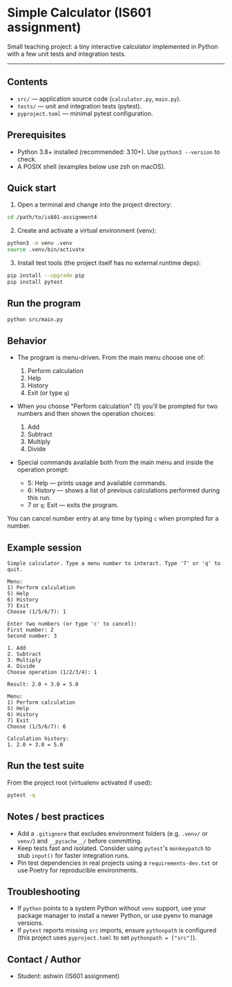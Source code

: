 # Simple Calculator (IS601 assignment)

Small teaching project: a tiny interactive calculator implemented in Python with a few unit tests and integration tests.

---

## Contents

- `src/` — application source code (`calculator.py`, `main.py`).
- `tests/` — unit and integration tests (pytest).
- `pyproject.toml` — minimal pytest configuration.

## Prerequisites

- Python 3.8+ installed (recommended: 3.10+). Use `python3 --version` to check.
- A POSIX shell (examples below use zsh on macOS).

## Quick start

1. Open a terminal and change into the project directory:

```bash
cd /path/to/is601-assignment4
```

2. Create and activate a virtual environment (venv):

```bash
python3 -m venv .venv
source .venv/bin/activate
```

3. Install test tools (the project itself has no external runtime deps):

```bash
pip install --upgrade pip
pip install pytest
```

## Run the program

```bash
python src/main.py
```

## Behavior

- The program is menu-driven. From the main menu choose one of:

  1. Perform calculation
  2. Help
  3. History
  4. Exit (or type `q`)

- When you choose "Perform calculation" (1) you'll be prompted for two numbers and then shown the operation choices:

  1. Add
  2. Subtract
  3. Multiply
  4. Divide

- Special commands available both from the main menu and inside the operation prompt:
  - 5: Help — prints usage and available commands.
  - 6: History — shows a list of previous calculations performed during this run.
  - 7 or `q`: Exit — exits the program.

You can cancel number entry at any time by typing `c` when prompted for a number.

## Example session

```text
Simple calculator. Type a menu number to interact. Type '7' or 'q' to quit.

Menu:
1) Perform calculation
5) Help
6) History
7) Exit
Choose (1/5/6/7): 1

Enter two numbers (or type 'c' to cancel):
First number: 2
Second number: 3

1. Add
2. Subtract
3. Multiply
4. Divide
Choose operation (1/2/3/4): 1

Result: 2.0 + 3.0 = 5.0

Menu:
1) Perform calculation
5) Help
6) History
7) Exit
Choose (1/5/6/7): 6

Calculation history:
1. 2.0 + 3.0 = 5.0
```

## Run the test suite

From the project root (virtualenv activated if used):

```bash
pytest -q
```

## Notes / best practices

- Add a `.gitignore` that excludes environment folders (e.g. `.venv/` or `venv/`) and `__pycache__/` before committing.
- Keep tests fast and isolated. Consider using `pytest`'s `monkeypatch` to stub `input()` for faster integration runs.
- Pin test dependencies in real projects using a `requirements-dev.txt` or use Poetry for reproducible environments.

## Troubleshooting

- If `python` points to a system Python without `venv` support, use your package manager to install a newer Python, or use pyenv to manage versions.
- If `pytest` reports missing `src` imports, ensure `pythonpath` is configured (this project uses `pyproject.toml` to set `pythonpath = ["src"]`).

## Contact / Author

- Student: ashwin (IS601 assignment)
